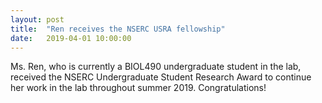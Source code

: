 ```yaml
---
layout: post
title:  "Ren receives the NSERC USRA fellowship"
date:   2019-04-01 10:00:00
---
```

Ms. Ren, who is currently a BIOL490 undergraduate student in the lab, received the NSERC Undergraduate Student Research Award to continue her work in the lab throughout summer 2019. Congratulations! 
